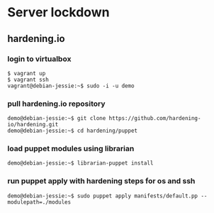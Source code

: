 # Server lockdown

## hardening.io

### login to virtualbox
```
$ vagrant up
$ vagrant ssh
vagrant@debian-jessie:~$ sudo -i -u demo
```

### pull hardening.io repository
```
demo@debian-jessie:~$ git clone https://github.com/hardening-io/hardening.git
demo@debian-jessie:~$ cd hardening/puppet
```

### load puppet modules using librarian
```
demo@debian-jessie:~$ librarian-puppet install
```

### run puppet apply with hardening steps for os and ssh 
```
demo@debian-jessie:~$ sudo puppet apply manifests/default.pp --modulepath=./modules
```
